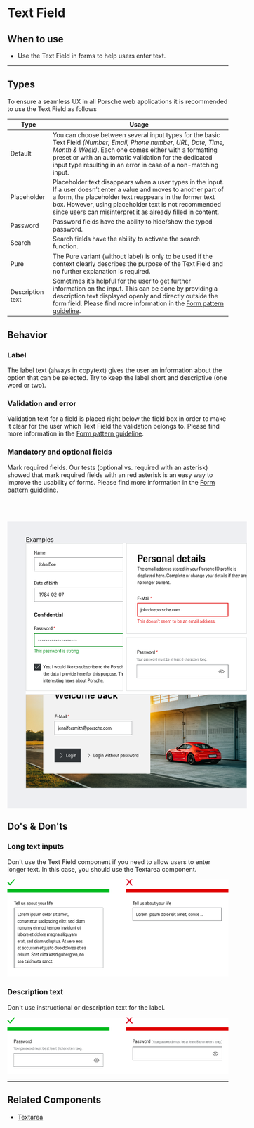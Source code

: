 # Text Field

<TableOfContents></TableOfContents>

## When to use

- Use the Text Field in forms to help users enter text.

---

## Types

To ensure a seamless UX in all Porsche web applications it is recommended to use the Text Field as follows

| Type             | Usage                                                                                                                                                                                                                                                                                                    |
| ---------------- | -------------------------------------------------------------------------------------------------------------------------------------------------------------------------------------------------------------------------------------------------------------------------------------------------------- |
| Default          | You can choose between several input types for the basic Text Field _(Number, Email, Phone number, URL, Date, Time, Month & Week)_. Each one comes either with a formatting preset or with an automatic validation for the dedicated input type resulting in an error in case of a non-matching input.   |
| Placeholder      | Placeholder text disappears when a user types in the input. If a user doesn’t enter a value and moves to another part of a form, the placeholder text reappears in the former text box. However, using placeholder text is not recommended since users can misinterpret it as already filled in content. |
| Password         | Password fields have the ability to hide/show the typed password.                                                                                                                                                                                                                                        |
| Search           | Search fields have the ability to activate the search function.                                                                                                                                                                                                                                          |
| Pure             | The Pure variant (without label) is only to be used if the context clearly describes the purpose of the Text Field and no further explanation is required.                                                                                                                                               |
| Description text | Sometimes it’s helpful for the user to get further information on the input. This can be done by providing a description text displayed openly and directly outside the form field. Please find more information in the [Form pattern guideline](patterns/forms).                                        |

## Behavior

### Label

The label text (always in copytext) gives the user an information about the option that can be selected. Try to keep the
label short and descriptive (one word or two).

### Validation and error

Validation text for a field is placed right below the field box in order to make it clear for the user which Text Field
the validation belongs to. Please find more information in the [Form pattern guideline](patterns/forms).

### Mandatory and optional fields

Mark required fields. Our tests (optional vs. required with an asterisk) showed that mark required fields with an red
asterisk is an easy way to improve the usability of forms. Please find more information in the
[Form pattern guideline](patterns/forms).

<div style="background:#EEEFF2; width:100%; margin-top: 64px; padding-top: 32px; padding-left: 42px; padding-bottom: 42px;">
    <p-headline variant="headline-3" tag="h3" style="margin-bottom: 24px;">Examples</p-headline>
    <img src="./assets/text-field-examples.png" alt="Examples for text field usage" />
</div>

## Do's & Don'ts

### Long text inputs

Don't use the Text Field component if you need to allow users to enter longer text. In this case, you should use the
Textarea component.

![Longer Text in Text Field](./assets/textfield-dont-long-text-inputs.png)

### Description text

Don't use instructional or description text for the label.

![How to use description text](./assets/textfield-dont-description-text.png)

---

## Related Components

- [Textarea](components/textarea)
